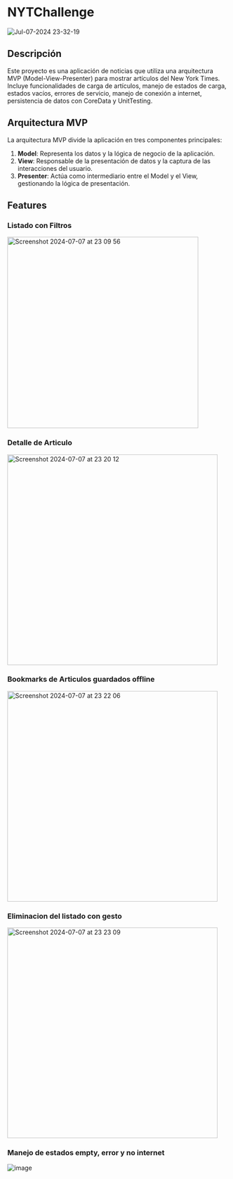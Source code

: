 # NYTChallenge
![Jul-07-2024 23-32-19](https://github.com/matiasmansilla/NYTChallenge/assets/31162891/17c1fe23-0c40-491e-8709-a3f22728bb5b)


## Descripción

Este proyecto es una aplicación de noticias que utiliza una arquitectura MVP (Model-View-Presenter) para mostrar artículos del New York Times. Incluye funcionalidades de carga de artículos, manejo de estados de carga, estados vacíos, errores de servicio, manejo de conexión a internet, persistencia de datos con CoreData y UnitTesting.

## Arquitectura MVP

La arquitectura MVP divide la aplicación en tres componentes principales:

1. **Model**: Representa los datos y la lógica de negocio de la aplicación.
2. **View**: Responsable de la presentación de datos y la captura de las interacciones del usuario.
3. **Presenter**: Actúa como intermediario entre el Model y el View, gestionando la lógica de presentación.

## Features

### Listado con Filtros 

<img width="435" alt="Screenshot 2024-07-07 at 23 09 56" src="https://github.com/matiasmansilla/NYTChallenge/assets/31162891/0c9e5177-fa35-420f-aec6-10c5b98cbb2a">

### Detalle de Articulo

 <img width="479" alt="Screenshot 2024-07-07 at 23 20 12" src="https://github.com/matiasmansilla/NYTChallenge/assets/31162891/ac53dc27-f2ae-4f95-a713-74ea91947f67">


### Bookmarks de Articulos guardados offline

<img width="479" alt="Screenshot 2024-07-07 at 23 22 06" src="https://github.com/matiasmansilla/NYTChallenge/assets/31162891/414f80cd-d3b3-4518-9126-00be5ebe9ef7">

### Eliminacion del listado con gesto

<img width="479" alt="Screenshot 2024-07-07 at 23 23 09" src="https://github.com/matiasmansilla/NYTChallenge/assets/31162891/b46029d8-baa5-4e80-835c-484928cf0638">

### Manejo de estados empty, error y no internet

![image](https://github.com/matiasmansilla/NYTChallenge/assets/31162891/0eb97768-a4d5-4558-9d4d-2db83845fa6e)


